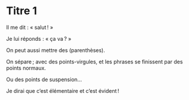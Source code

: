 # Titre 1

Il me dit : « salut ! »

Je lui réponds : « ça va ? »

On peut aussi mettre des (parenthèses).

On sépare ; avec des points-virgules, et les phrases se finissent par des points normaux.

Ou des points de suspension…

Je dirai que c’est élémentaire et c’est évident !
